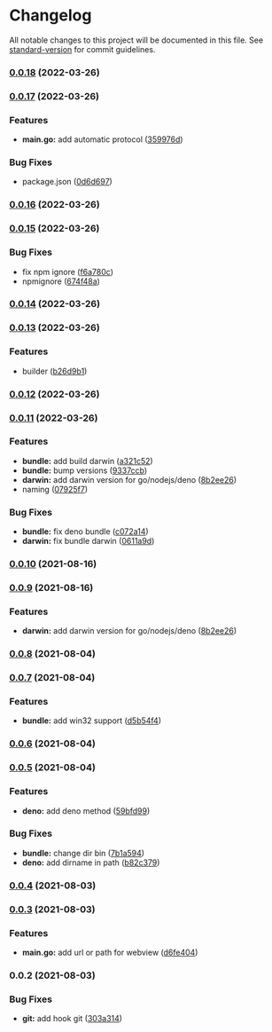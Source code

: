 # Changelog

All notable changes to this project will be documented in this file. See [standard-version](https://github.com/conventional-changelog/standard-version) for commit guidelines.

### [0.0.18](https://github.com/stephen-shopopop/broz/compare/v0.0.17...v0.0.18) (2022-03-26)

### [0.0.17](https://github.com/stephen-shopopop/broz/compare/v0.0.16...v0.0.17) (2022-03-26)


### Features

* **main.go:** add automatic protocol ([359976d](https://github.com/stephen-shopopop/broz/commit/359976df9fabb5d10550edcd88a6cd5f34a05083))


### Bug Fixes

* package.json ([0d6d697](https://github.com/stephen-shopopop/broz/commit/0d6d6974be5ebf0987926e43896cc97400813e00))

### [0.0.16](https://github.com///compare/v0.0.15...v0.0.16) (2022-03-26)

### [0.0.15](https://github.com///compare/v0.0.14...v0.0.15) (2022-03-26)


### Bug Fixes

* fix npm ignore ([f6a780c](https://github.com///commit/f6a780c42a09dd6a0c47e522fbc0dc1e04aa2e9a))
* npmignore ([674f48a](https://github.com///commit/674f48ac5b709fbade26b87f6455a23b032ff8d8))

### [0.0.14](https://github.com///compare/v0.0.13...v0.0.14) (2022-03-26)

### [0.0.13](https://github.com///compare/v0.0.12...v0.0.13) (2022-03-26)


### Features

* builder ([b26d9b1](https://github.com///commit/b26d9b106d426c36b337265d623c6cc64d33e777))

### [0.0.12](https://github.com///compare/v0.0.11...v0.0.12) (2022-03-26)

### [0.0.11](https://github.com///compare/v0.0.8...v0.0.11) (2022-03-26)


### Features

* **bundle:** add build darwin ([a321c52](https://github.com///commit/a321c52f7bf8409c2428dc9545d29e6fb6f43718))
* **bundle:** bump versions ([9337ccb](https://github.com///commit/9337ccb5ebf419622e6720eebe6aca36151efbcf))
* **darwin:** add darwin version for go/nodejs/deno ([8b2ee26](https://github.com///commit/8b2ee268b08daa06938ace1783b62e743c846553))
* naming ([07925f7](https://github.com///commit/07925f7efe87cf5a2035784a8340db3429e1c6a1))


### Bug Fixes

* **bundle:** fix deno bundle ([c072a14](https://github.com///commit/c072a1409820c22bb87681eac3296e044d383f3f))
* **darwin:** fix bundle darwin ([0611a9d](https://github.com///commit/0611a9d55703010c35cbe2cbf653abe8deff7576))

### [0.0.10](https://github.com/stephendltg/go-webview/compare/v0.0.9...v0.0.10) (2021-08-16)

### [0.0.9](https://github.com/stephendltg/go-webview/compare/v0.0.8...v0.0.9) (2021-08-16)


### Features

* **darwin:** add darwin version for go/nodejs/deno ([8b2ee26](https://github.com/stephendltg/go-webview/commit/8b2ee268b08daa06938ace1783b62e743c846553))

### [0.0.8](https://github.com/stephendltg/go-webview/compare/v0.0.7...v0.0.8) (2021-08-04)

### [0.0.7](https://github.com/stephendltg/go-webview/compare/v0.0.6...v0.0.7) (2021-08-04)


### Features

* **bundle:** add win32 support ([d5b54f4](https://github.com/stephendltg/go-webview/commit/d5b54f442e07630b7d2bceb7e4f8ad8e074ce8ae))

### [0.0.6](https://github.com/stephendltg/go-webview/compare/v0.0.5...v0.0.6) (2021-08-04)

### [0.0.5](https://github.com/stephendltg/go-webview/compare/v0.0.4...v0.0.5) (2021-08-04)


### Features

* **deno:** add deno method ([59bfd99](https://github.com/stephendltg/go-webview/commit/59bfd993d5109499d5e42f253df579a814ac03ef))


### Bug Fixes

* **bundle:** change dir bin ([7b1a594](https://github.com/stephendltg/go-webview/commit/7b1a5945cc0e0ece7914303ec2ab4c2ffb93fdeb))
* **deno:** add dirname in path ([b82c379](https://github.com/stephendltg/go-webview/commit/b82c379fb78bc3e6bb8631de0441af8a66c691a7))

### [0.0.4](https://github.com/stephendltg/skeleton-go-webview/compare/v0.0.3...v0.0.4) (2021-08-03)

### [0.0.3](https://github.com/stephendltg/skeleton-go-webview/compare/v0.0.2...v0.0.3) (2021-08-03)

### Features

- **main.go:** add url or path for webview
  ([d6fe404](https://github.com/stephendltg/skeleton-go-webview/commit/d6fe40427886d0f8586ae47f0c62089a06da2dea))

### 0.0.2 (2021-08-03)

### Bug Fixes

- **git:** add hook git
  ([303a314](https://github.com/stephendltg/skeleton-go-webview/commit/303a314f79e2ddf7d6c484fe6faecfd9ecbd124d))
